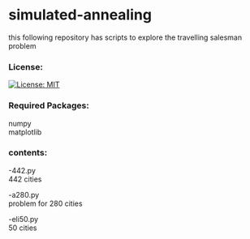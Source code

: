 # simulated-annealing
this following repository has scripts to explore the travelling salesman problem<br>

### License:
[![License: MIT](https://img.shields.io/badge/License-MIT-yellow.svg)](https://opensource.org/licenses/MIT)
### Required Packages:
numpy<br>
matplotlib<br>


### contents:
-442.py<br>
442 cities

-a280.py<br>
problem for 280 cities

-eli50.py<br>
50 cities

